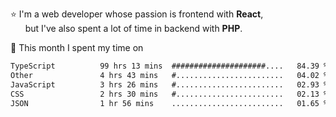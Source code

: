 ⭐ I'm a web developer whose passion is frontend with <b>React</b>,<br/>
&nbsp; &nbsp; &nbsp; but I've also spent a lot of time in backend with <b>PHP</b>.

📅 This month I spent my time on

<!--START_SECTION:waka-->

```txt
TypeScript          99 hrs 13 mins  #####################....   84.39 %
Other               4 hrs 43 mins   #........................   04.02 %
JavaScript          3 hrs 26 mins   #........................   02.93 %
CSS                 2 hrs 30 mins   #........................   02.13 %
JSON                1 hr 56 mins    .........................   01.65 %
```

<!--END_SECTION:waka-->
